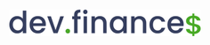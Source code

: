 <h1 align="center">
<br>
  <img src="./assets/logoDark.svg" alt="Logo Dev Finance">
<br>
<br>
</h1>
